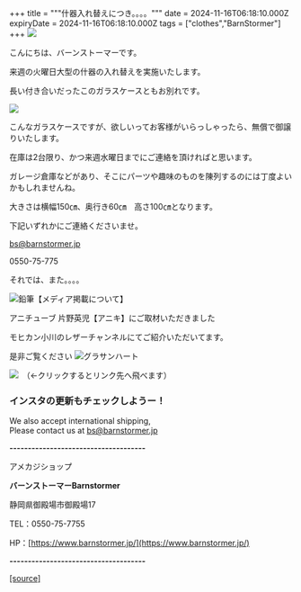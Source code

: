 +++
title = """什器入れ替えにつき。。。。"""
date = 2024-11-16T06:18:10.000Z
expiryDate = 2024-11-16T06:18:10.000Z
tags = ["clothes","BarnStormer"]
+++
[![](https://stat.ameba.jp/user_images/20231023/16/barnstormer-go/b2/03/p/o0420015015354743273.png)](https://ameblo.jp/barnstormer-go/entry-12825670498.html)

こんにちは、バーンストーマーです。

来週の火曜日大型の什器の入れ替えを実施いたします。

長い付き合いだったこのガラスケースともお別れです。

[![](https://stat.ameba.jp/user_images/20241116/15/barnstormer-go/dd/70/j/o0466070015510642594.jpg)](https://stat.ameba.jp/user_images/20241116/15/barnstormer-go/dd/70/j/o0466070015510642594.jpg)

こんなガラスケースですが、欲しいってお客様がいらっしゃったら、無償で御譲りいたします。

在庫は2台限り、かつ来週水曜日までにご連絡を頂ければと思います。

ガレージ倉庫などがあり、そこにパーツや趣味のものを陳列するのには丁度よいかもしれませんね。

大きさは横幅150㎝、奥行き60㎝　高さ100㎝となります。

下記いずれかにご連絡くださいませ。

bs@barnstormer.jp

0550-75-775

それでは、また。。。。

![鉛筆](https://stat100.ameba.jp/blog/ucs/img/char/char3/519.png)【メディア掲載について】

アニチューブ 片野英児【アニキ】にご取材いただきました

モヒカン小川のレザーチャンネルにてご紹介いただいてます。

是非ご覧ください ![グラサンハート](https://stat100.ameba.jp/blog/ucs/img/char/char3/148.png)

[![](https://stat.ameba.jp/user_images/20230412/16/barnstormer-go/6a/23/p/o0108010815269242493.png)](https://www.instagram.com/barnstormer_daily/)　（←クリックするとリンク先へ飛べます）

### インスタの更新もチェックしようー！

We also accept international shipping,  
Please contact us at bs@barnstormer.jp

**\-------------------------------------**

アメカジショップ

**バーンストーマーBarnstormer**

静岡県御殿場市御殿場17

TEL：0550-75-7755

HP：[https://www.barnstormer.jp/](https://www.barnstormer.jp/)

**\-------------------------------------**

[[source]](https://ameblo.jp/barnstormer-go/entry-12875230556.html)
